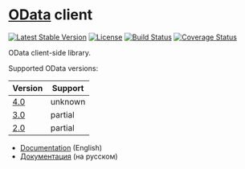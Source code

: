 # [OData](http://www.odata.org/documentation/) client

[![Latest Stable Version](https://poser.pugx.org/mekras/odata-client/v/stable.png)](https://packagist.org/packages/mekras/odata-client)
[![License](https://poser.pugx.org/mekras/odata-client/license.png)](https://packagist.org/packages/mekras/odata-client)
[![Build Status](https://travis-ci.org/mekras/odata-client.svg?branch=master)](https://travis-ci.org/mekras/odata-client)
[![Coverage Status](https://coveralls.io/repos/github/mekras/odata-client/badge.svg?branch=master)](https://coveralls.io/github/mekras/odata-client?branch=master)

OData client-side library.

Supported OData versions:

| Version | Support
|---------|--------
| [4.0](http://docs.oasis-open.org/odata/odata/v4.0/) | unknown
| [3.0](http://www.odata.org/documentation/odata-version-3-0) | partial
| [2.0](http://www.odata.org/documentation/odata-version-2-0/) | partial


- [Documentation](docs/index.en.md) (English)
- [Документация](docs/index.ru.md) (на русском)
